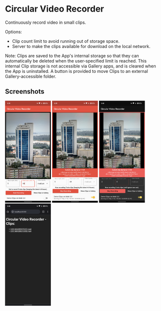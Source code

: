 # Circular Video Recorder

Continuously record video in small clips.

Options:
- Clip count limit to avoid running out of storage space.
- Server to make the clips available for download on the local network. 

Note: Clips are saved to the App's internal storage so that they can automatically be deleted when the user-specified limit is reached. This internal Clip storage is not accessible via Gallery apps, and is cleared when the App is uninstalled. A button is provided to move Clips to an external Gallery-accessible folder.

## Screenshots
<img src="./assets/screenshots/screenshot1.png" alt="App Screenshot 1" width="30%">
<img src="./assets/screenshots/screenshot2.png" alt="App Screenshot 2" width="30%">
<img src="./assets/screenshots/screenshot3.png" alt="App Screenshot 3" width="30%">
<img src="./assets/screenshots/screenshot4.png" alt="App Screenshot 4" width="30%">
